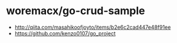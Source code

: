 woremacx/go-crud-sample
=======================

* http://qiita.com/masahikoofjoyto/items/b2e6c2cad447e48f91ee
* https://github.com/kenzo0107/go_project
